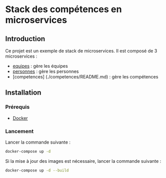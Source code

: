 # Stack des compétences en microservices

## Introduction

Ce projet est un exemple de stack de microservices. Il est composé de 3 microservices :

- [equipes](./equipes/README.md) : gère les équipes
- [personnes](./personnes/README.md) : gère les personnes
- [competences] (./competences/README.md) : gère les compétences 

## Installation

### Prérequis

- [Docker](https://www.docker.com/)

### Lancement

Lancer la commande suivante :

```bash
docker-compose up -d
```

Si la mise à jour des images est nécessaire, lancer la commande suivante :

```bash
docker-compose up -d --build
```